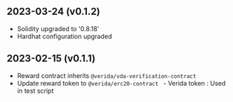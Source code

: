 2023-03-24 (v0.1.2)
-------------------
- Solidity upgraded to '0.8.18'
- Hardhat configuration upgraded

2023-02-15 (v0.1.1)
-------------------
- Reward contract inherits `@verida/vda-verification-contract`
- Update reward token to `@verida/erc20-contract ` - Verida token : Used in test script